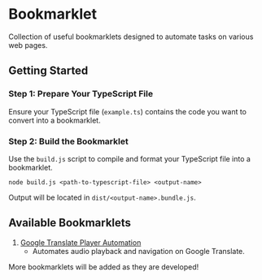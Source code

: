 # Bookmarklet

Collection of useful bookmarklets designed to automate tasks on various web pages.

## Getting Started

### Step 1: Prepare Your TypeScript File
Ensure your TypeScript file (`example.ts`) contains the code you want to convert into a bookmarklet.

### Step 2: Build the Bookmarklet
Use the `build.js` script to compile and format your TypeScript file into a bookmarklet.

```
node build.js <path-to-typescript-file> <output-name>
```

Output will be located in `dist/<output-name>.bundle.js`.

## Available Bookmarklets

1. [Google Translate Player Automation](./docs/google-translate-player.md)
   - Automates audio playback and navigation on Google Translate.

More bookmarklets will be added as they are developed!
